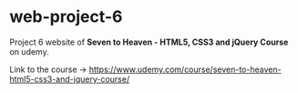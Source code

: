 # web-project-6
Project 6 website of **Seven to Heaven - HTML5, CSS3 and jQuery Course** on udemy.
 
Link to the course -> https://www.udemy.com/course/seven-to-heaven-html5-css3-and-jquery-course/
